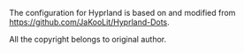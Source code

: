 The configuration for Hyprland is based on and modified from https://github.com/JaKooLit/Hyprland-Dots.

All the copyright belongs to original author.
